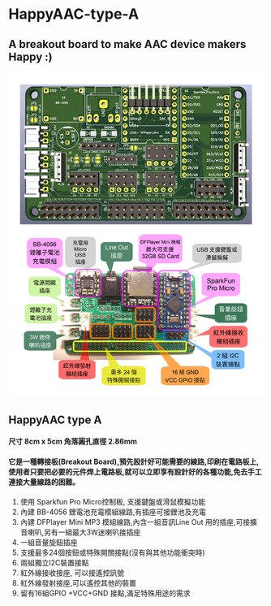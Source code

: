 # HappyAAC-type-A
## A breakout board to make AAC device makers Happy :)
![alt text](https://github.com/ArnixChen/HappyAAC-type-A/blob/main/Pictures/Board/HappyAAC-Type-A.PartsAndFunctions.png "HappyAAC-type-A v2c")

## HappyAAC type A
#### 尺寸 8cm x 5cm 角落圓孔直徑 2.86mm
#### 它是一種轉接板(Breakout Board),預先設計好可能需要的線路,印刷在電路板上,使用者只要把必要的元件焊上電路板,就可以立即享有設計好的各種功能,免去手工連接大量線路的困難。

1. 使用 Sparkfun Pro Micro控制板, 支援鍵盤或滑鼠模擬功能
2. 內建 BB-4056 鋰電池充電模組線路,有插座可接鋰池及充電
3. 內建 DFPlayer Mini MP3 模組線路,內含一組音訊Line Out 用的插座,可接擴音喇叭,另有一組最大3W迷喇叭接插座
4. 一組音量旋鈕插座
5. 支援最多24個按鈕或特殊開關接點(沒有與其他功能衝突時)
6. 兩組獨立I2C裝置接點
7. 紅外線接收接座, 可以接遙控訊號
8. 紅外線發射接座,可以遙控其他的裝置
9. 留有16組GPIO +VCC+GND 接點,滿足特殊用途的需求
